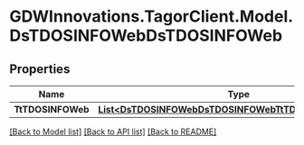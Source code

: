 # GDWInnovations.TagorClient.Model.DsTDOSINFOWebDsTDOSINFOWeb

## Properties

Name | Type | Description | Notes
------------ | ------------- | ------------- | -------------
**TtTDOSINFOWeb** | [**List&lt;DsTDOSINFOWebDsTDOSINFOWebTtTDOSINFOWebInner&gt;**](DsTDOSINFOWebDsTDOSINFOWebTtTDOSINFOWebInner.md) |  | [optional] 

[[Back to Model list]](../README.md#documentation-for-models) [[Back to API list]](../README.md#documentation-for-api-endpoints) [[Back to README]](../README.md)

